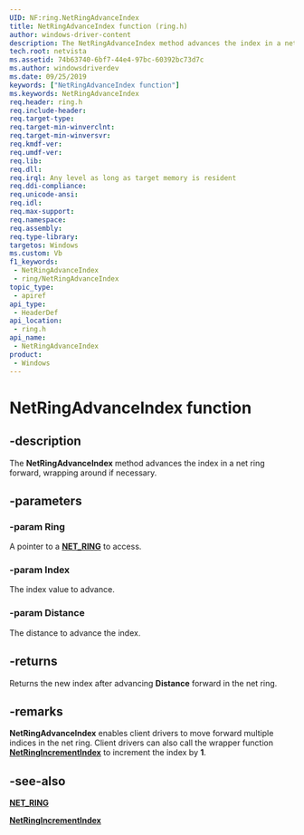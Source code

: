 ```yaml
---
UID: NF:ring.NetRingAdvanceIndex
title: NetRingAdvanceIndex function (ring.h)
author: windows-driver-content
description: The NetRingAdvanceIndex method advances the index in a net ring forward, wrapping around if necessary.
tech.root: netvista
ms.assetid: 74b63740-6bf7-44e4-97bc-60392bc73d7c
ms.author: windowsdriverdev
ms.date: 09/25/2019
keywords: ["NetRingAdvanceIndex function"]
ms.keywords: NetRingAdvanceIndex
req.header: ring.h
req.include-header: 
req.target-type: 
req.target-min-winverclnt: 
req.target-min-winversvr: 
req.kmdf-ver: 
req.umdf-ver: 
req.lib: 
req.dll: 
req.irql: Any level as long as target memory is resident
req.ddi-compliance: 
req.unicode-ansi: 
req.idl: 
req.max-support: 
req.namespace: 
req.assembly: 
req.type-library: 
targetos: Windows
ms.custom: Vb
f1_keywords:
 - NetRingAdvanceIndex
 - ring/NetRingAdvanceIndex
topic_type:
 - apiref
api_type:
 - HeaderDef
api_location:
 - ring.h
api_name:
 - NetRingAdvanceIndex
product:
 - Windows
---
```


# NetRingAdvanceIndex function


## -description

The **NetRingAdvanceIndex** method advances the index in a net ring forward, wrapping around if necessary.

## -parameters

### -param Ring

A pointer to a [**NET_RING**](../ring/ns-ring-_net_ring.md) to access.

### -param Index

The index value to advance.

### -param Distance

The distance to advance the index.

## -returns

Returns the new index after advancing **Distance** forward in the net ring.

## -remarks

**NetRingAdvanceIndex** enables client drivers to move forward multiple indices in the net ring. Client drivers can also call the wrapper function [**NetRingIncrementIndex**](../ring/nf-ring-netringincrementindex.md) to increment the index by **1**.

## -see-also

[**NET_RING**](../ring/ns-ring-_net_ring.md)

[**NetRingIncrementIndex**](../ring/nf-ring-netringincrementindex.md)

